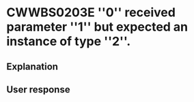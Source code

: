 # CWWBS0203E ''0'' received parameter ''1'' but expected an instance of type ''2''.

## Explanation

## User response